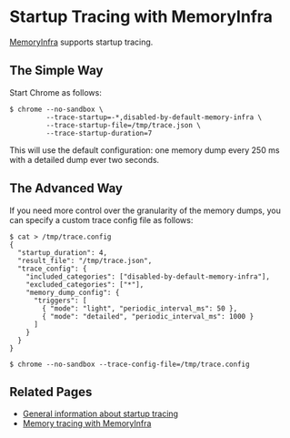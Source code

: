 # Startup Tracing with MemoryInfra

[MemoryInfra](memory_infra.md) supports startup tracing.

## The Simple Way

Start Chrome as follows:

    $ chrome --no-sandbox \
             --trace-startup=-*,disabled-by-default-memory-infra \
             --trace-startup-file=/tmp/trace.json \
             --trace-startup-duration=7

This will use the default configuration: one memory dump every 250 ms with a
detailed dump ever two seconds.

## The Advanced Way

If you need more control over the granularity of the memory dumps, you can
specify a custom trace config file as follows:

    $ cat > /tmp/trace.config
    {
      "startup_duration": 4,
      "result_file": "/tmp/trace.json",
      "trace_config": {
        "included_categories": ["disabled-by-default-memory-infra"],
        "excluded_categories": ["*"],
        "memory_dump_config": {
          "triggers": [
            { "mode": "light", "periodic_interval_ms": 50 },
            { "mode": "detailed", "periodic_interval_ms": 1000 }
          ]
        }
      }
    }

    $ chrome --no-sandbox --trace-config-file=/tmp/trace.config

## Related Pages

 * [General information about startup tracing](https://sites.google.com/a/chromium.org/dev/developers/how-tos/trace-event-profiling-tool/recording-tracing-runs)
 * [Memory tracing with MemoryInfra](memory_infra.md)
